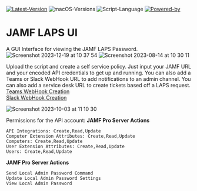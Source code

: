 [![Latest-Version](https://img.shields.io/badge/Latest_Version-1.1-green)](https://github.com/PezzaD84/macOSLAPS/releases) ![macOS-Versions](https://img.shields.io/badge/macOS-11+-blue) ![Script-Language](https://img.shields.io/badge/Coding_Language-Bash-blue) [![Powered-by](https://img.shields.io/badge/Powered_by-SwiftDialog-red)](https://github.com/bartreardon/swiftDialog)


# JAMF LAPS UI

A GUI Interface for viewing the JAMF LAPS Password.
![Screenshot 2023-12-19 at 10 37 54](https://github.com/PezzaD84/JAMF-LAPS-UI/assets/89595349/a45a29bd-2eff-4c9b-adb6-85869665546c)
![Screenshot 2023-08-14 at 10 30 11](https://github.com/PezzaD84/JAMF-LAPS-UI/assets/89595349/ef86ecff-a6c8-4021-8efa-8aef2e58c461)

Upload the script and create a self service policy. Just input your JAMF URL and your encoded API credentials to get up and running. You can also add a Teams or Slack WebHook URL to add notifications to an admin channel. You can also add a service desk URL to create tickets based off a LAPS request.<br>[Teams WebHook Creation](https://learn.microsoft.com/en-us/microsoftteams/platform/webhooks-and-connectors/how-to/add-incoming-webhook?tabs=dotnet)<br>[Slack WebHook Creation](https://slack.com/intl/en-gb/help/articles/115005265063-Incoming-webhooks-for-Slack)

![Screenshot 2023-10-03 at 11 10 30](https://github.com/PezzaD84/JAMF-LAPS-UI/assets/89595349/ed2bfa60-5647-41e3-bf97-80ca888fedab)

Permissions for the API account:
**JAMF Pro Server Actions**
```
API Integrations: Create,Read,Update
Computer Extension Attributes: Create,Read,Update
Computers: Create,Read,Update
User Extension Attributes: Create,Read,Update
Users: Create,Read,Update
```
**JAMF Pro Server Actions**
```
Send Local Admin Password Command
Update Local Admin Password Settings
View Local Admin Password
```
